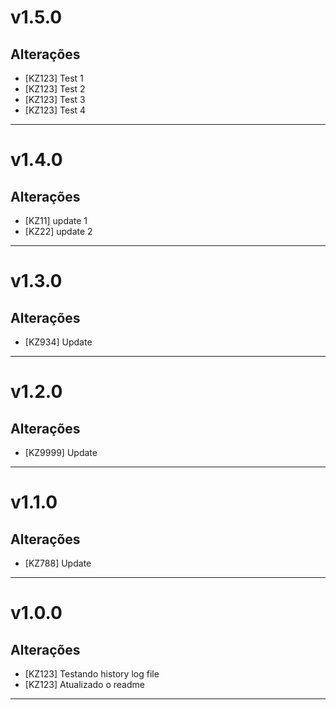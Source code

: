 # v1.5.0

## Alterações
- [KZ123] Test 1
- [KZ123] Test 2
- [KZ123] Test 3
- [KZ123] Test 4
---

# v1.4.0

## Alterações
- [KZ11] update 1
- [KZ22] update 2
---

# v1.3.0

## Alterações
- [KZ934] Update
---


# v1.2.0

## Alterações
- [KZ9999] Update
---


# v1.1.0

## Alterações
- [KZ788] Update
---


# v1.0.0

## Alterações
- [KZ123] Testando history log file
- [KZ123] Atualizado o readme

---